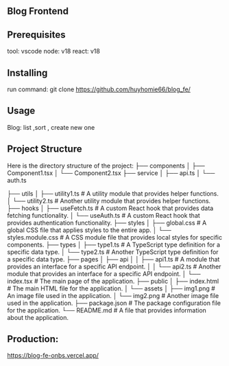 ## Blog Frontend

## Prerequisites
tool: vscode
node: v18
react: v18

## Installing
run command: git clone https://github.com/huyhomie66/blog_fe/

## Usage
Blog: list ,sort , create new one

## Project Structure
Here is the directory structure of the project:
├── components
│ ├── Component1.tsx 
│ └── Component2.tsx 
├── service
│ ├── api.ts 
│ └── auth.ts 


├── utils
│ ├── utility1.ts # A utility module that provides helper functions.
│ └── utility2.ts # Another utility module that provides helper functions.
├── hooks
│ ├── useFetch.ts # A custom React hook that provides data fetching functionality.
│ └── useAuth.ts # A custom React hook that provides authentication functionality.
├── styles
│ ├── global.css # A global CSS file that applies styles to the entire app.
│ └── styles.module.css # A CSS module file that provides local styles for specific components.
├── types
│ ├── type1.ts # A TypeScript type definition for a specific data type.
│ └── type2.ts # Another TypeScript type definition for a specific data type.
├── pages
│ ├── api
│ │ ├── api1.ts # A module that provides an interface for a specific API endpoint.
│ │ └── api2.ts # Another module that provides an interface for a specific API endpoint.
│ └── index.tsx # The main page of the application.
├── public
│ ├── index.html # The main HTML file for the application.
│ └── assets
│ ├── img1.png # An image file used in the application.
│ └── img2.png # Another image file used in the application.
├── package.json # The package configuration file for the application.
└── README.md # A file that provides information about the application.

## Production:
https://blog-fe-onbs.vercel.app/
